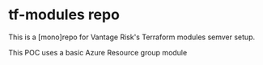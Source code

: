 # tf-modules repo
This is a [mono]repo for Vantage Risk's Terraform modules semver setup.

This POC uses a basic Azure Resource group module
